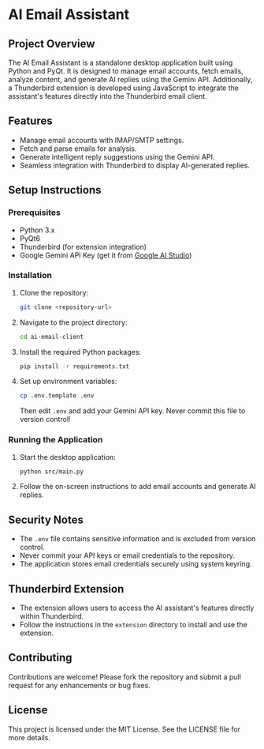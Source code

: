 # AI Email Assistant

## Project Overview
The AI Email Assistant is a standalone desktop application built using Python and PyQt. It is designed to manage email accounts, fetch emails, analyze content, and generate AI replies using the Gemini API. Additionally, a Thunderbird extension is developed using JavaScript to integrate the assistant's features directly into the Thunderbird email client.

## Features
- Manage email accounts with IMAP/SMTP settings.
- Fetch and parse emails for analysis.
- Generate intelligent reply suggestions using the Gemini API.
- Seamless integration with Thunderbird to display AI-generated replies.

## Setup Instructions

### Prerequisites
- Python 3.x
- PyQt6
- Thunderbird (for extension integration)
- Google Gemini API Key (get it from [Google AI Studio](https://makersuite.google.com/app/apikey))

### Installation
1. Clone the repository:
   ```bash
   git clone <repository-url>
   ```
2. Navigate to the project directory:
   ```bash
   cd ai-email-client
   ```
3. Install the required Python packages:
   ```bash
   pip install -r requirements.txt
   ```
4. Set up environment variables:
   ```bash
   cp .env.template .env
   ```
   Then edit `.env` and add your Gemini API key. Never commit this file to version control!

### Running the Application
1. Start the desktop application:
   ```bash
   python src/main.py
   ```
2. Follow the on-screen instructions to add email accounts and generate AI replies.

## Security Notes
- The `.env` file contains sensitive information and is excluded from version control.
- Never commit your API keys or email credentials to the repository.
- The application stores email credentials securely using system keyring.

## Thunderbird Extension
- The extension allows users to access the AI assistant's features directly within Thunderbird.
- Follow the instructions in the `extension` directory to install and use the extension.

## Contributing
Contributions are welcome! Please fork the repository and submit a pull request for any enhancements or bug fixes.

## License
This project is licensed under the MIT License. See the LICENSE file for more details. 